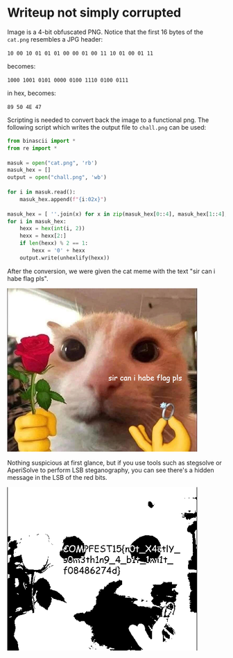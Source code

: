 # Writeup not simply corrupted

Image is a 4-bit obfuscated PNG. Notice that the first 16 bytes of the `cat.png` resembles a JPG header:

`10 00 10 01 01 01 00 00 01 00 11 10 01 00 01 11`

becomes:

`1000 1001 0101 0000 0100 1110 0100 0111`

in hex, becomes:

`89 50 4E 47`

Scripting is needed to convert back the image to a functional png. The following script which writes the output file to `chall.png` can be used:

```python
from binascii import *
from re import *

masuk = open("cat.png", 'rb')
masuk_hex = []
output = open("chall.png", 'wb')

for i in masuk.read():
    masuk_hex.append(f"{i:02x}")

masuk_hex = [ ''.join(x) for x in zip(masuk_hex[0::4], masuk_hex[1::4], masuk_hex[2::4], masuk_hex[3::4]) ] 
for i in masuk_hex:
    hexx = hex(int(i, 2))
    hexx = hexx[2:]
    if len(hexx) % 2 == 1:
        hexx = '0' + hexx
    output.write(unhexlify(hexx))
```

After the conversion, we were given the cat meme with the text "sir can i habe flag pls".

![](./chall.png)

Nothing suspicious at first glance, but if you use tools such as stegsolve or AperiSolve to perform LSB steganography, you can see there's a hidden message in the LSB of the red bits.

![](./solved.bmp)

